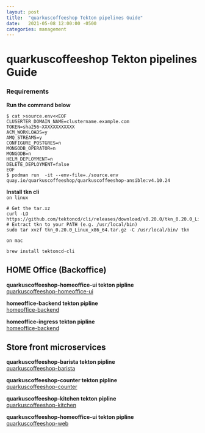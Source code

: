 ```yaml
---
layout: post
title:  "quarkuscoffeeshop Tekton pipelines Guide"
date:   2021-05-08 12:00:00 -0500
categories: management
---
```


# quarkuscoffeeshop Tekton pipelines Guide

### Requirements 
**Run the command below**
```
$ cat >source.env<<EOF
CLUSERTER_DOMAIN_NAME=clustername.example.com
TOKEN=sha256~XXXXXXXXXXXX
ACM_WORKLOADS=y
AMQ_STREAMS=y
CONFIGURE_POSTGRES=n
MONGODB_OPERATOR=n
MONGODB=n
HELM_DEPLOYMENT=n
DELETE_DEPLOYMENT=false
EOF
$ podman run  -it --env-file=./source.env  quay.io/quarkuscoffeeshop/quarkuscoffeeshop-ansible:v4.10.24
```

**Install tkn cli**  
`on linux`
```
# Get the tar.xz
curl -LO https://github.com/tektoncd/cli/releases/download/v0.20.0/tkn_0.20.0_Linux_x86_64.tar.gz
# Extract tkn to your PATH (e.g. /usr/local/bin)
sudo tar xvzf tkn_0.20.0_Linux_x86_64.tar.gz -C /usr/local/bin/ tkn
```

`on mac`
```
brew install tektoncd-cli
```


## HOME Office (Backoffice)
**quarkuscoffeeshop-homeoffice-ui tekton pipline**  
[quarkuscoffeeshop-homeoffice-ui](https://github.com/quarkuscoffeeshop/tekton-pipelines/blob/master/quarkuscoffeeshop-homeoffice-ui/README.md)

**homeoffice-backend tekton pipline**  
[homeoffice-backend](https://github.com/quarkuscoffeeshop/tekton-pipelines/blob/master/homeoffice-backend/README.md)

**homeoffice-ingress tekton pipline**  
[homeoffice-backend](https://github.com/quarkuscoffeeshop/tekton-pipelines/blob/master/homeoffice-ingress/README.md)


## Store front microservices  

**quarkuscoffeeshop-barista tekton pipline**  
[quarkuscoffeeshop-barista](https://github.com/quarkuscoffeeshop/tekton-pipelines/blob/master/quarkuscoffeeshop-barista/README.md)

**quarkuscoffeeshop-counter tekton pipline**  
[quarkuscoffeeshop-counter](https://github.com/quarkuscoffeeshop/tekton-pipelines/blob/master/quarkuscoffeeshop-counter/README.md)

**quarkuscoffeeshop-kitchen tekton pipline**  
[quarkuscoffeeshop-kitchen](https://github.com/quarkuscoffeeshop/tekton-pipelines/blob/master/quarkuscoffeeshop-kitchen/README.md)

**quarkuscoffeeshop-homeoffice-ui tekton pipline**   
[quarkuscoffeeshop-web](https://github.com/quarkuscoffeeshop/tekton-pipelines/blob/master/quarkuscoffeeshop-web/README.md)

